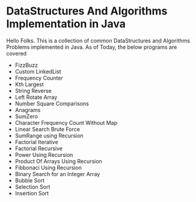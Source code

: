 # DataStructures And Algorithms Implementation in Java

Hello Folks. This is a collection of common DataStructures and Algorithms Problems implemented in Java.
As of Today, the below programs are covered

- FizzBuzz
- Custom LinkedList
- Frequency Counter
- Kth Largest
- String Reverse
- Left Rotate Array
- Number Square Comparisons
- Anagrams
- SumZero
- Character Frequency Count Without Map
- Linear Search Brute Force
- SumRange using Recursion
- Factorial Iterative
- Factorial Recursive
- Power Using Recursion
- Product Of Arrays Using Recursion
- Fibbonaci Using Recursion
- Binary Search for an Integer Array
- Bubble Sort
- Selection Sort
- Insertion Sort
